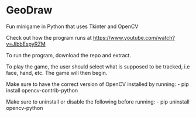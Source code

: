# GeoDraw
Fun minigame in Python that uses Tkinter and OpenCV

Check out how the program runs at https://www.youtube.com/watch?v=JibbEspyRZM

To run the program, download the repo and extract. 

To play the game, the user should select what is supposed to be tracked, i.e face, hand, etc. The game will then begin.

Make sure to have the correct version of OpenCV installed by running:
    - pip install opencv-contrib-python

Make sure to uninstall or disable the following before running:
    - pip uninstall opencv-python

